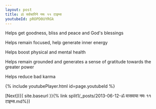 ```yaml
---
layout: post
title: ॐ सर्वचारिने नमः ११ टाइम्स
youtubeId: pROPD0UYRGk
---
```

 
 
Helps get goodness, bliss and peace and God's blessings
 
Helps remain focused, help generate inner energy 
 
Helps boost physical and mental health 
 
Helps remain grounded and generates a sense of gratitude towards the greater power 
 
Helps reduce bad karma
 
 
 
 


{% include youtubePlayer.html id=page.youtubeId %}
 
[Next]({{ site.baseurl }}{% link  split1/_posts/2013-06-12-ॐ वासवाया नमः ११ टाइम्स.md%})
 
